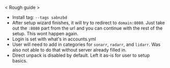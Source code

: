 < Rough guide >

- Install tag: `--tags sabnzbd`
- After setup wizard finishes, it will try to redirect to `domain:8080`. Just take out the `:8080` part from the url and you can continue with the rest of the setup. This wont happen again. 
- Login is set with what's in accounts.yml
- User will  need to add in categories for `sonarr`, `radarr`, and `lidarr`. Was also not able to do that without server already filled in.
- Direct unpack is disabled by default. Left it as-is for user to setup basics.
